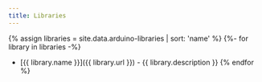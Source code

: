 ```yaml
---
title: Libraries
---
```


<!-- to add a library add it in _data/arduino-libraries.yml -->

{% assign libraries = site.data.arduino-libraries | sort: 'name' %}
{%- for library in libraries -%}
- [{{ library.name }}]({{ library.url }}) - {{ library.description }}
{% endfor %}